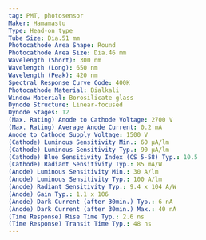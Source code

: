 ```yaml
---
tag: PMT, photosensor
Maker: Hamamastu
Type: Head-on type
Tube Size: Dia.51 mm
Photocathode Area Shape: Round
Photocathode Area Size: Dia.46 mm
Wavelength (Short): 300 nm
Wavelength (Long): 650 nm
Wavelength (Peak): 420 nm
Spectral Response Curve Code: 400K
Photocathode Material: Bialkali
Window Material: Borosilicate glass
Dynode Structure: Linear-focused
Dynode Stages: 12
(Max. Rating) Anode to Cathode Voltage: 2700 V
(Max. Rating) Average Anode Current: 0.2 mA
Anode to Cathode Supply Voltage: 1500 V
(Cathode) Luminous Sensitivity Min.: 60 μA/lm
(Cathode) Luminous Sensitivity Typ.: 90 μA/lm
(Cathode) Blue Sensitivity Index (CS 5-58) Typ.: 10.5
(Cathode) Radiant Sensitivity Typ.: 85 mA/W
(Anode) Luminous Sensitivity Min.: 30 A/lm
(Anode) Luminous Sensitivity Typ.: 100 A/lm
(Anode) Radiant Sensitivity Typ.: 9.4 x 104 A/W
(Anode) Gain Typ.: 1.1 x 106
(Anode) Dark Current (after 30min.) Typ.: 6 nA
(Anode) Dark Current (after 30min.) Max.: 40 nA
(Time Response) Rise Time Typ.: 2.6 ns
(Time Response) Transit Time Typ.: 48 ns
---
```

